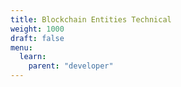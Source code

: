 ```yaml
---
title: Blockchain Entities Technical
weight: 1000
draft: false
menu:
  learn:
    parent: "developer"
---
```


